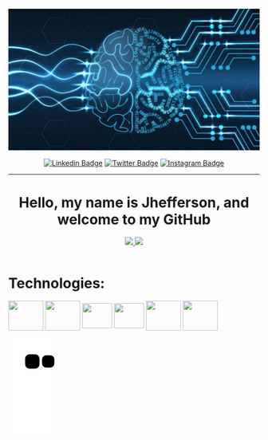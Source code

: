 <div align="center">

  [<img src="banner.png" alt="👋 Hi there! I'm Jhefferson Z. Andreatta | https://www.linkedin.com/in/e-jhefferson-zardin-andreatta-8ab67723a/)" title="👋 Hi there! I'm Jhefferson Z. Andreatta | https://www.linkedin.com/in/e-jhefferson-zardin-andreatta-8ab67723a/)"/>](https://www.linkedin.com/in/e-jhefferson-zardin-andreatta-8ab67723a/)

  [![Linkedin Badge](https://img.shields.io/badge/LinkedIn-0077B5?style=flat-square&logo=Linkedin&logoColor=white&link=https://www.linkedin.com/in/e-jhefferson-zardin-andreatta-8ab67723a/)](https://www.linkedin.com/in/e-jhefferson-zardin-andreatta-8ab67723a/)
  [![Twitter Badge](https://img.shields.io/twitter/follow/:jhefferson_za)](https://twitter.com/jhefferson_za)
  [![Instagram Badge](https://img.shields.io/badge/Instagram-E4405F?style=flat-square&logo=instagram&logoColor=white)](https://www.instagram.com/jhefferson_za/?hl=pt-br)

---

<h1> Hello, my name is Jhefferson, and welcome to my GitHub </h1>

</div>

<div align="center">
  <a href="https://github.com/ejzandreatta">
    <img height="145em" src="https://github-readme-stats.vercel.app/api?username=ejzandreatta&count_private=true&include_all_commits=true&show_icons=true&theme=dracula&hide_border=false&show_owner=true"/>
    <img height="145em" src="https://github-readme-stats.vercel.app/api/top-langs/?username=ejzandreatta&theme=dracula&hide_border=false&&layout=compact"/>
  </a>
</div>

<div style="display: inline_block"><br>
  
  <h1>Technologies:</h1>
  
  <img align="center" height="60" width="70" src="https://cdn.jsdelivr.net/gh/devicons/devicon@latest/icons/linux/linux-original.svg" />
  <!--<img align="center" height="60" width="70" src="https://cdn.jsdelivr.net/gh/devicons/devicon@latest/icons/amazonwebservices/amazonwebservices-plain-wordmark.svg" /> -->
  <img align="center" height="60" width="70" src="https://cdn.jsdelivr.net/gh/devicons/devicon@latest/icons/python/python-original-wordmark.svg" />
  <img align="center" height="50" width="60" src="https://cdn.jsdelivr.net/gh/devicons/devicon@latest/icons/vscode/vscode-original-wordmark.svg" />
  <img align="center" height="50" width="60" src="https://cdn.jsdelivr.net/gh/devicons/devicon@latest/icons/jupyter/jupyter-original-wordmark.svg" />
  <img align="center" height="60" width="70" src="https://cdn.jsdelivr.net/gh/devicons/devicon@latest/icons/mysql/mysql-original-wordmark.svg" />
  <img align="center" height="60" width="70" src="https://cdn.jsdelivr.net/gh/devicons/devicon@latest/icons/html5/html5-plain-wordmark.svg" />
  <!-- <img align="center" height="50" width="60" src="https://cdn.jsdelivr.net/gh/devicons/devicon@latest/icons/css3/css3-plain-wordmark.svg" /> -->
</div>

![Snake animation](https://github.com/ejzandreatta/ejzandreatta/blob/output/github-contribution-grid-snake.svg)
